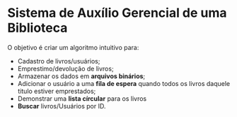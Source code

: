 # Sistema de Auxílio Gerencial de uma Biblioteca

O objetivo é criar um algoritmo intuitivo para:
- Cadastro de livros/usuários;
- Emprestimo/devolução de livros;
- Armazenar os dados em **arquivos binários**;
- Adicionar o usuário a uma **fila de espera** quando todos os livros daquele titulo estiver emprestados;
- Demonstrar uma **lista círcular** para os livros
- **Buscar** livros/Usuários por ID.
